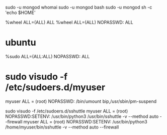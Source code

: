 sudo -u mongod whomai
sudo -u mongod bash
sudo -u mongod sh -c 'echo $HOME'

%wheel  ALL=(ALL)             ALL
%wheel  ALL=(ALL)   NOPASSWD: ALL

# ubuntu
%sudo   ALL=(ALL:ALL) NOPASSWD: ALL


# sudo visudo -f /etc/sudoers.d/myuser
myuser  ALL = (root) NOPASSWD: /bin/umount bip,/usr/sbin/pm-suspend

sudo visudo -f /etc/sudoers.d/sshuttle
myuser  ALL = (root) NOPASSWD:SETENV: /usr/bin/python3 /usr/bin/sshuttle -v --method auto --firewall
myuser  ALL = (root) NOPASSWD:SETENV: /usr/bin/python3 /home/myuser/bin/sshuttle -v --method auto --firewall



